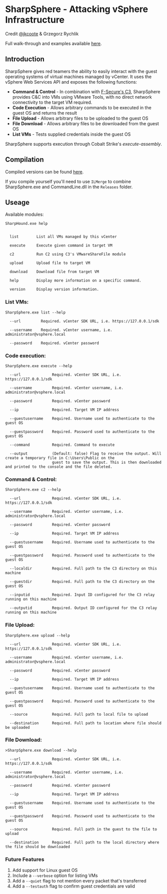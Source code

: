# SharpSphere - Attacking vSphere Infrastructure

Credit [@jkcoote](https://twitter.com/jkcoote) & Grzegorz Rychlik

Full walk-through and examples available [here](https://jamescoote.co.uk/introducing-sharpsphere/).

## Introduction
SharpSphere gives red teamers the ability to easily interact with the guest operating systems of virtual machines managed by vCenter. It uses the vSphere Web Services API and exposes the following functions:

- **Command & Control** - In combination with [F-Secure's C3](https://github.com/FSecureLABS/C3), SharpSphere provides C&C into VMs using VMware Tools, with no direct network connectivity to the target VM required.
- **Code Execution** - Allows arbitrary commands to be executed in the guest OS and returns the result
- **File Upload** - Allows arbitrary files to be uploaded to the guest OS
- **File Download** - Allows arbitrary files to be downloaded from the guest OS
- **List VMs** - Tests supplied credentials inside the guest OS

SharpSphere supports execution through Cobalt Strike's *execute-assembly*.

## Compilation
Compiled versions can be found [here](https://github.com/JamesCooteUK/SharpSphere/releases).

If you compile yourself you'll need to use `ILMerge` to combine SharpSphere.exe and CommandLine.dll in the `Releases` folder.

## Useage
Available modules:
```
SharpHound.exe help


  list        List all VMs managed by this vCenter

  execute     Execute given command in target VM

  c2          Run C2 using C3's VMwareShareFile module

  upload      Upload file to target VM

  download    Download file from target VM

  help        Display more information on a specific command.

  version     Display version information.

```

### List VMs:
```
SharpSphere.exe list --help 

  --url         Required. vCenter SDK URL, i.e. https://127.0.0.1/sdk

  --username    Required. vCenter username, i.e. administrator@vsphere.local

  --password    Required. vCenter password
```

### Code execution:
```
SharpSphere.exe execute --help

  --url              Required. vCenter SDK URL, i.e. https://127.0.0.1/sdk

  --username         Required. vCenter username, i.e. administrator@vsphere.local

  --password         Required. vCenter password

  --ip               Required. Target VM IP address

  --guestusername    Required. Username used to authenticate to the guest OS

  --guestpassword    Required. Password used to authenticate to the guest OS

  --command          Required. Command to execute

  --output           (Default: false) Flag to receive the output. Will create a temporary file in C:\Users\Public on the
                     guest to save the output. This is then downloaded and printed to the console and the file deleted.
```

### Command & Control:
```
SharpSphere.exe c2 --help

  --url              Required. vCenter SDK URL, i.e. https://127.0.0.1/sdk

  --username         Required. vCenter username, i.e. administrator@vsphere.local

  --password         Required. vCenter password

  --ip               Required. Target VM IP address

  --guestusername    Required. Username used to authenticate to the guest OS

  --guestpassword    Required. Password used to authenticate to the guest OS

  --localdir         Required. Full path to the C3 directory on this machine

  --guestdir         Required. Full path to the C3 directory on the guest OS

  --inputid          Required. Input ID configured for the C3 relay running on this machine

  --outputid         Required. Output ID configured for the C3 relay running on this machine
```

### File Upload:
```
SharpSphere.exe upload --help

  --url              Required. vCenter SDK URL, i.e. https://127.0.0.1/sdk

  --username         Required. vCenter username, i.e. administrator@vsphere.local

  --password         Required. vCenter password

  --ip               Required. Target VM IP address

  --guestusername    Required. Username used to authenticate to the guest OS

  --guestpassword    Required. Password used to authenticate to the guest OS

  --source           Required. Full path to local file to upload

  --destination      Required. Full path to location where file should be uploaded
```

### File Download:
```
>SharpSphere.exe download --help

  --url              Required. vCenter SDK URL, i.e. https://127.0.0.1/sdk

  --username         Required. vCenter username, i.e. administrator@vsphere.local

  --password         Required. vCenter password

  --ip               Required. Target VM IP address

  --guestusername    Required. Username used to authenticate to the guest OS

  --guestpassword    Required. Password used to authenticate to the guest OS

  --source           Required. Full path in the guest to the file to upload

  --destination      Required. Full path to the local directory where the file should be downloaded
```

### Future Features
1. Add support for Linux guest OS
2. Include a `--verbose` option for listing VMs
3. Add a `--quiet` flag to not mention every packet that's transferred
4. Add a `--testauth` flag to confirm guest credentials are valid